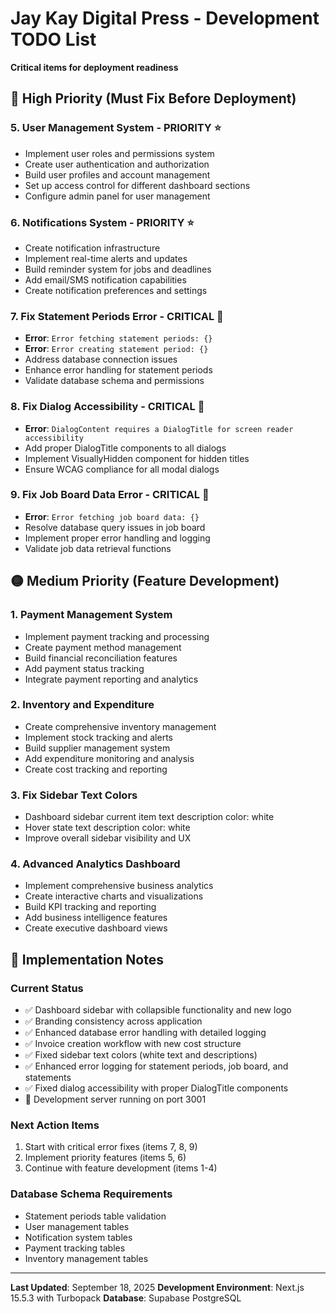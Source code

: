 # Jay Kay Digital Press - Development TODO List

**Critical items for deployment readiness**

## 🔴 High Priority (Must Fix Before Deployment)

### 5. User Management System - PRIORITY ⭐
- Implement user roles and permissions system
- Create user authentication and authorization
- Build user profiles and account management
- Set up access control for different dashboard sections
- Configure admin panel for user management

### 6. Notifications System - PRIORITY ⭐ 
- Create notification infrastructure
- Implement real-time alerts and updates
- Build reminder system for jobs and deadlines
- Add email/SMS notification capabilities
- Create notification preferences and settings

### 7. Fix Statement Periods Error - CRITICAL 🚨
- **Error**: `Error fetching statement periods: {}`
- **Error**: `Error creating statement period: {}`
- Address database connection issues
- Enhance error handling for statement periods
- Validate database schema and permissions

### 8. Fix Dialog Accessibility - CRITICAL 🚨
- **Error**: `DialogContent requires a DialogTitle for screen reader accessibility`
- Add proper DialogTitle components to all dialogs
- Implement VisuallyHidden component for hidden titles
- Ensure WCAG compliance for all modal dialogs

### 9. Fix Job Board Data Error - CRITICAL 🚨
- **Error**: `Error fetching job board data: {}`
- Resolve database query issues in job board
- Implement proper error handling and logging
- Validate job data retrieval functions

## 🟡 Medium Priority (Feature Development)

### 1. Payment Management System
- Implement payment tracking and processing
- Create payment method management
- Build financial reconciliation features
- Add payment status tracking
- Integrate payment reporting and analytics

### 2. Inventory and Expenditure
- Create comprehensive inventory management
- Implement stock tracking and alerts
- Build supplier management system
- Add expenditure monitoring and analysis
- Create cost tracking and reporting

### 3. Fix Sidebar Text Colors
- Dashboard sidebar current item text description color: white
- Hover state text description color: white
- Improve overall sidebar visibility and UX

### 4. Advanced Analytics Dashboard
- Implement comprehensive business analytics
- Create interactive charts and visualizations
- Build KPI tracking and reporting
- Add business intelligence features
- Create executive dashboard views

## 📝 Implementation Notes

### Current Status
- ✅ Dashboard sidebar with collapsible functionality and new logo
- ✅ Branding consistency across application
- ✅ Enhanced database error handling with detailed logging
- ✅ Invoice creation workflow with new cost structure
- ✅ Fixed sidebar text colors (white text and descriptions)
- ✅ Enhanced error logging for statement periods, job board, and statements
- ✅ Fixed dialog accessibility with proper DialogTitle components
- 🔄 Development server running on port 3001

### Next Action Items
1. Start with critical error fixes (items 7, 8, 9)
2. Implement priority features (items 5, 6)
3. Continue with feature development (items 1-4)

### Database Schema Requirements
- Statement periods table validation
- User management tables
- Notification system tables
- Payment tracking tables
- Inventory management tables

---

**Last Updated**: September 18, 2025
**Development Environment**: Next.js 15.5.3 with Turbopack
**Database**: Supabase PostgreSQL